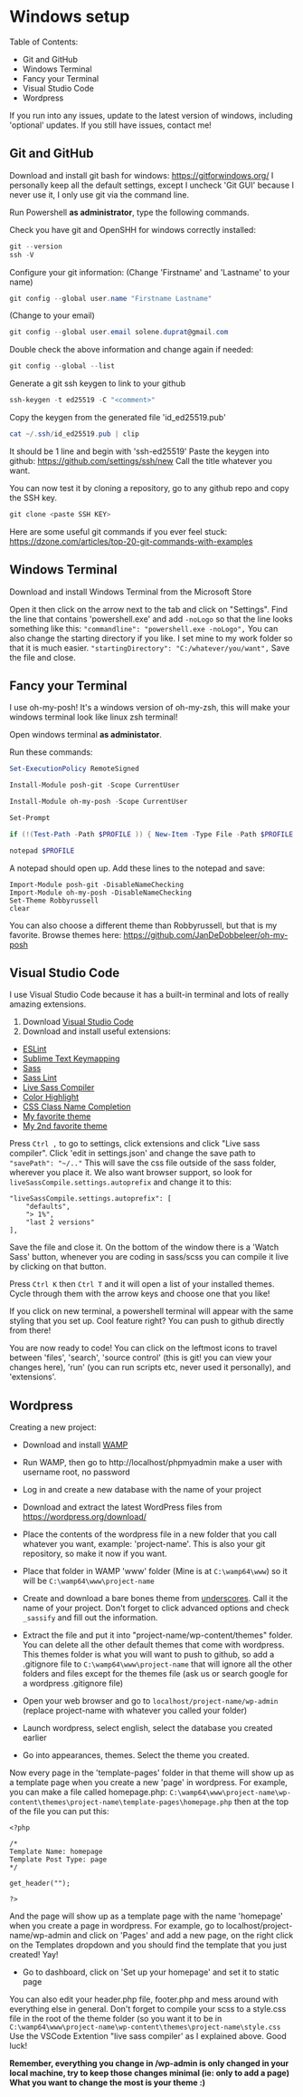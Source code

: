 # Windows setup

Table of Contents:

- Git and GitHub
- Windows Terminal
- Fancy your Terminal
- Visual Studio Code
- Wordpress

If you run into any issues, update to the latest version of windows, including 'optional' updates. If you still have issues, contact me!


## Git and GitHub

Download and install git bash for windows: https://gitforwindows.org/
I personally keep all the default settings, except I uncheck 'Git GUI' because I never use it, I only use git via the command line.

Run Powershell **as administrator**, type the following commands.


Check you have git and OpenSHH for windows correctly installed:
```powershell
git --version
ssh -V
```

Configure your git information:
(Change 'Firstname' and 'Lastname' to your name)
```powershell
git config --global user.name "Firstname Lastname"
```
(Change to your email)
```powershell
git config --global user.email solene.duprat@gmail.com
```
Double check the above information and change again if needed:
```powershell
git config --global --list
```

Generate a git ssh keygen to link to your github
```powershell
ssh-keygen -t ed25519 -C "<comment>"
```
Copy the keygen from the generated file 'id_ed25519.pub'
```powershell
cat ~/.ssh/id_ed25519.pub | clip
```
It should be 1 line and begin with 'ssh-ed25519'
Paste the keygen into github: https://github.com/settings/ssh/new
Call the title whatever you want.

You can now test it by cloning a repository, go to any github repo and copy the SSH key. 
```powershell
git clone <paste SSH KEY>
```
Here are some useful git commands if you ever feel stuck: https://dzone.com/articles/top-20-git-commands-with-examples


## Windows Terminal

Download and install Windows Terminal from the Microsoft Store

Open it then click on the arrow next to the tab and click on "Settings". Find the line that contains 'powershell.exe' and add `-noLogo` so that the line looks something like this: `"commandline": "powershell.exe -noLogo",`
You can also change the starting directory if you like. I set mine to my work folder so that it is much easier. `"startingDirectory": "C:/whatever/you/want",`
Save the file and close.


## Fancy your Terminal

I use oh-my-posh! It's a windows version of oh-my-zsh, this will make your windows terminal look like linux zsh terminal!

Open windows terminal **as administator**.

Run these commands:
```powershell
Set-ExecutionPolicy RemoteSigned
```
```powershell
Install-Module posh-git -Scope CurrentUser
```
```powershell
Install-Module oh-my-posh -Scope CurrentUser
```
```powershell
Set-Prompt
```
```powershell
if (!(Test-Path -Path $PROFILE )) { New-Item -Type File -Path $PROFILE -Force }
```
```powershell
notepad $PROFILE
```

A notepad should open up. Add these lines to the notepad and save:
```
Import-Module posh-git -DisableNameChecking
Import-Module oh-my-posh -DisableNameChecking
Set-Theme Robbyrussell
clear
```

You can also choose a different theme than Robbyrussell, but that is my favorite. 
Browse themes here: https://github.com/JanDeDobbeleer/oh-my-posh


## Visual Studio Code

I use Visual Studio Code because it has a built-in terminal and lots of really amazing extensions.

1. Download [Visual Studio Code](https://code.visualstudio.com/download) 
2. Download and install useful extensions:
- [ESLint](https://marketplace.visualstudio.com/items?itemName=dbaeumer.vscode-eslint)
- [Sublime Text Keymapping](https://marketplace.visualstudio.com/items?itemName=ms-vscode.sublime-keybindings)
- [Sass](https://marketplace.visualstudio.com/items?itemName=Syler.sass-indented)
- [Sass Lint](https://marketplace.visualstudio.com/items?itemName=Zignd.html-css-class-completion)
- [Live Sass Compiler](https://marketplace.visualstudio.com/items?itemName=ritwickdey.live-sass)
- [Color Highlight](https://marketplace.visualstudio.com/items?itemName=naumovs.color-highlight)
- [CSS Class Name Completion](https://marketplace.visualstudio.com/items?itemName=Zignd.html-css-class-completion)
- [My favorite theme](https://marketplace.visualstudio.com/items?itemName=dustinsanders.an-old-hope-theme-vscode)
- [My 2nd favorite theme](https://marketplace.visualstudio.com/items?itemName=ryanolsonx.solarized)

Press `Ctrl ,` to go to settings, click extensions and click "Live sass compiler". Click 'edit in settings.json' and change the save path to `"savePath": "~/.."` This will save the css file outside of the sass folder, wherever you place it. 
We also want browser support, so look for `liveSassCompile.settings.autoprefix` and change it to this:
```
"liveSassCompile.settings.autoprefix": [
    "defaults",
    "> 1%",
    "last 2 versions"
],
```
Save the file and close it.
On the bottom of the window there is a 'Watch Sass' button, whenever you are coding in sass/scss you can compile it live by clicking on that button.

Press `Ctrl K` then `Ctrl T` and it will open a list of your installed themes. Cycle through them with the arrow keys and choose one that you like!

If you click on new terminal, a powershell terminal will appear with the same styling that you set up. Cool feature right? You can push to github directly from there!


You are now ready to code! You can click on the leftmost icons to travel between 'files', 'search', 'source control' (this is git! you can view your changes here), 'run' (you can run scripts etc, never used it personally), and 'extensions'.


## Wordpress

Creating a new project:

- Download and install [WAMP](https://sourceforge.net/projects/wampserver/files/)

- Run WAMP, then go to http://localhost/phpmyadmin  make a user with username root, no password

- Log in and create a new database with the name of your project

- Download and extract the latest WordPress files from https://wordpress.org/download/

- Place the contents of the wordpress file in a new folder that you call whatever you want, example: 'project-name'. This is also your git repository, so make it now if you want.

- Place that folder in WAMP 'www' folder (Mine is at `C:\wamp64\www`) so it will be `C:\wamp64\www\project-name` 

- Create and download a bare bones theme from [underscores](https://underscores.me). Call it the name of your project. Don't forget to click advanced options and check `_sassify` and fill out the information.

- Extract the file and put it into "project-name/wp-content/themes" folder. You can delete all the other default themes that come with wordpress. This themes folder is what you will want to push to github, so add a .gitignore file to  `C:\wamp64\www\project-name` that will ignore all the other folders and files except for the themes file (ask us or search google for a wordpress .gitignore file)

- Open your web browser and go to `localhost/project-name/wp-admin` (replace project-name with whatever you called your folder)

- Launch wordpress, select english, select the database you created earlier

- Go into appearances, themes. Select the theme you created.

Now every page in the 'template-pages' folder in that theme will show up as a template page when you create a new 'page' in wordpress. 
For example, you can make a file called homepage.php: `C:\wamp64\www\project-name\wp-content\themes\project-name\template-pages\homepage.php`
then at the top of the file you can put this: 

```
<?php

/*
Template Name: homepage
Template Post Type: page
*/

get_header("");

?>
```

And the page will show up as a template page with the name 'homepage' when you create a page in wordpress. 
For example, go to localhost/project-name/wp-admin and click on 'Pages' and add a new page, on the right click on the Templates dropdown and you should find the template that you just created! Yay!

- Go to dashboard, click on 'Set up your homepage' and set it to static page

You can also edit your header.php file, footer.php and mess around with everything else in general. Don't forget to compile your scss to a style.css file in the root of the theme folder (so you want it to be in  `C:\wamp64\www\project-name\wp-content\themes\project-name\style.css` Use the VSCode Extention "live sass compiler' as I explained above. Good luck!

**Remember, everything you change in /wp-admin is only changed in your local machine, try to keep those changes minimal (ie: only to add a page)
What you want to change the most is your theme :)**
